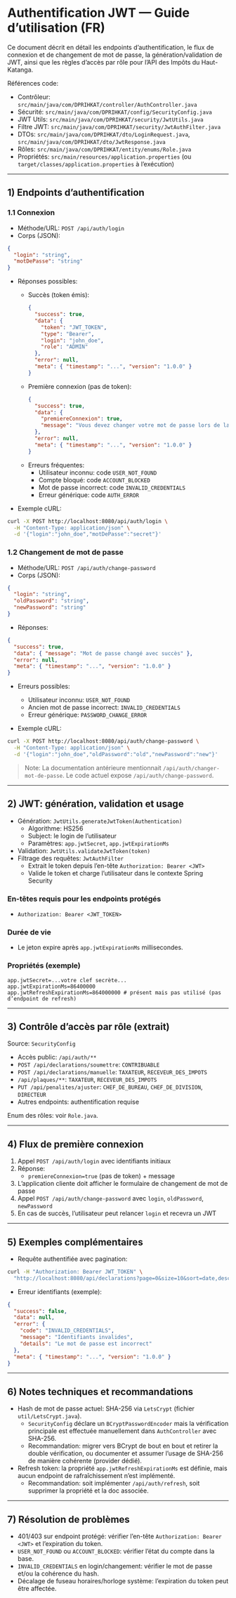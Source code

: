 # Authentification JWT — Guide d’utilisation (FR)

Ce document décrit en détail les endpoints d’authentification, le flux de connexion et de changement de mot de passe, la génération/validation de JWT, ainsi que les règles d’accès par rôle pour l’API des Impôts du Haut-Katanga.

Références code:
- Contrôleur: `src/main/java/com/DPRIHKAT/controller/AuthController.java`
- Sécurité: `src/main/java/com/DPRIHKAT/config/SecurityConfig.java`
- JWT Utils: `src/main/java/com/DPRIHKAT/security/JwtUtils.java`
- Filtre JWT: `src/main/java/com/DPRIHKAT/security/JwtAuthFilter.java`
- DTOs: `src/main/java/com/DPRIHKAT/dto/LoginRequest.java`, `src/main/java/com/DPRIHKAT/dto/JwtResponse.java`
- Rôles: `src/main/java/com/DPRIHKAT/entity/enums/Role.java`
- Propriétés: `src/main/resources/application.properties` (ou `target/classes/application.properties` à l’exécution)

---

## 1) Endpoints d’authentification

### 1.1 Connexion
- Méthode/URL: `POST /api/auth/login`
- Corps (JSON):
```json
{
  "login": "string",
  "motDePasse": "string"
}
```
- Réponses possibles:
  - Succès (token émis):
    ```json
    {
      "success": true,
      "data": {
        "token": "JWT_TOKEN",
        "type": "Bearer",
        "login": "john_doe",
        "role": "ADMIN"
      },
      "error": null,
      "meta": { "timestamp": "...", "version": "1.0.0" }
    }
    ```
  - Première connexion (pas de token):
    ```json
    {
      "success": true,
      "data": {
        "premiereConnexion": true,
        "message": "Vous devez changer votre mot de passe lors de la première connexion"
      },
      "error": null,
      "meta": { "timestamp": "...", "version": "1.0.0" }
    }
    ```
  - Erreurs fréquentes:
    - Utilisateur inconnu: code `USER_NOT_FOUND`
    - Compte bloqué: code `ACCOUNT_BLOCKED`
    - Mot de passe incorrect: code `INVALID_CREDENTIALS`
    - Erreur générique: code `AUTH_ERROR`

- Exemple cURL:
```bash
curl -X POST http://localhost:8080/api/auth/login \
  -H "Content-Type: application/json" \
  -d '{"login":"john_doe","motDePasse":"secret"}'
```

### 1.2 Changement de mot de passe
- Méthode/URL: `POST /api/auth/change-password`
- Corps (JSON):
```json
{
  "login": "string",
  "oldPassword": "string",
  "newPassword": "string"
}
```
- Réponses:
```json
{
  "success": true,
  "data": { "message": "Mot de passe changé avec succès" },
  "error": null,
  "meta": { "timestamp": "...", "version": "1.0.0" }
}
```
- Erreurs possibles:
  - Utilisateur inconnu: `USER_NOT_FOUND`
  - Ancien mot de passe incorrect: `INVALID_CREDENTIALS`
  - Erreur générique: `PASSWORD_CHANGE_ERROR`

- Exemple cURL:
```bash
curl -X POST http://localhost:8080/api/auth/change-password \
  -H "Content-Type: application/json" \
  -d '{"login":"john_doe","oldPassword":"old","newPassword":"new"}'
```

> Note: La documentation antérieure mentionnait `/api/auth/changer-mot-de-passe`. Le code actuel expose `/api/auth/change-password`.

---

## 2) JWT: génération, validation et usage

- Génération: `JwtUtils.generateJwtToken(Authentication)`
  - Algorithme: HS256
  - Subject: le login de l’utilisateur
  - Paramètres: `app.jwtSecret`, `app.jwtExpirationMs`
- Validation: `JwtUtils.validateJwtToken(token)`
- Filtrage des requêtes: `JwtAuthFilter`
  - Extrait le token depuis l’en-tête `Authorization: Bearer <JWT>`
  - Valide le token et charge l’utilisateur dans le contexte Spring Security

### En-têtes requis pour les endpoints protégés
- `Authorization: Bearer <JWT_TOKEN>`

### Durée de vie
- Le jeton expire après `app.jwtExpirationMs` millisecondes.

### Propriétés (exemple)
```
app.jwtSecret=...votre clef secrète...
app.jwtExpirationMs=86400000
app.jwtRefreshExpirationMs=864000000 # présent mais pas utilisé (pas d’endpoint de refresh)
```

---

## 3) Contrôle d’accès par rôle (extrait)

Source: `SecurityConfig`
- Accès public: `/api/auth/**`
- `POST /api/declarations/soumettre`: `CONTRIBUABLE`
- `POST /api/declarations/manuelle`: `TAXATEUR`, `RECEVEUR_DES_IMPOTS`
- `/api/plaques/**`: `TAXATEUR`, `RECEVEUR_DES_IMPOTS`
- `PUT /api/penalites/ajuster`: `CHEF_DE_BUREAU`, `CHEF_DE_DIVISION`, `DIRECTEUR`
- Autres endpoints: authentification requise

Enum des rôles: voir `Role.java`.

---

## 4) Flux de première connexion

1) Appel `POST /api/auth/login` avec identifiants initiaux
2) Réponse:
   - `premiereConnexion=true` (pas de token) + message
3) L’application cliente doit afficher le formulaire de changement de mot de passe
4) Appel `POST /api/auth/change-password` avec `login`, `oldPassword`, `newPassword`
5) En cas de succès, l’utilisateur peut relancer `login` et recevra un JWT

---

## 5) Exemples complémentaires

- Requête authentifiée avec pagination:
```bash
curl -H "Authorization: Bearer JWT_TOKEN" \
  "http://localhost:8080/api/declarations?page=0&size=10&sort=date,desc"
```

- Erreur identifiants (exemple):
```json
{
  "success": false,
  "data": null,
  "error": {
    "code": "INVALID_CREDENTIALS",
    "message": "Identifiants invalides",
    "details": "Le mot de passe est incorrect"
  },
  "meta": { "timestamp": "...", "version": "1.0.0" }
}
```

---

## 6) Notes techniques et recommandations

- Hash de mot de passe actuel: SHA-256 via `LetsCrypt` (fichier `util/LetsCrypt.java`).
  - `SecurityConfig` déclare un `BCryptPasswordEncoder` mais la vérification principale est effectuée manuellement dans `AuthController` avec SHA-256.
  - Recommandation: migrer vers BCrypt de bout en bout et retirer la double vérification,
    ou documenter et assumer l’usage de SHA-256 de manière cohérente (provider dédié).
- Refresh token: la propriété `app.jwtRefreshExpirationMs` est définie, mais aucun endpoint de rafraîchissement n’est implémenté.
  - Recommandation: soit implémenter `/api/auth/refresh`, soit supprimer la propriété et la doc associée.

---

## 7) Résolution de problèmes

- 401/403 sur endpoint protégé: vérifier l’en-tête `Authorization: Bearer <JWT>` et l’expiration du token.
- `USER_NOT_FOUND` ou `ACCOUNT_BLOCKED`: vérifier l’état du compte dans la base.
- `INVALID_CREDENTIALS` en login/changement: vérifier le mot de passe et/ou la cohérence du hash.
- Décalage de fuseau horaires/horloge système: l’expiration du token peut être affectée.
